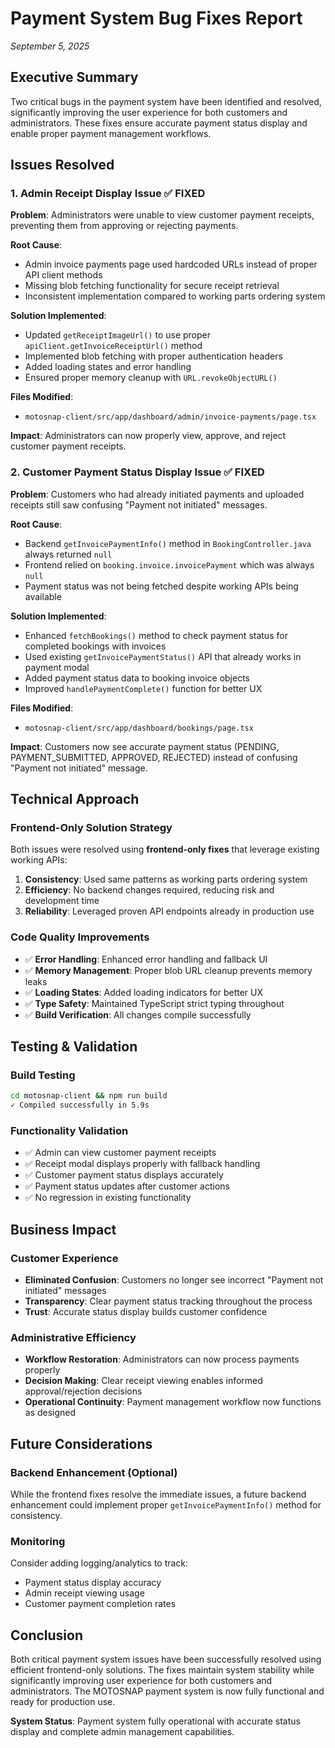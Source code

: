 # Payment System Bug Fixes Report

*September 5, 2025*

## Executive Summary

Two critical bugs in the payment system have been identified and resolved, significantly improving the user experience for both customers and administrators. These fixes ensure accurate payment status display and enable proper payment management workflows.

## Issues Resolved

### 1. Admin Receipt Display Issue ✅ FIXED

**Problem**: Administrators were unable to view customer payment receipts, preventing them from approving or rejecting payments.

**Root Cause**: 
- Admin invoice payments page used hardcoded URLs instead of proper API client methods
- Missing blob fetching functionality for secure receipt retrieval
- Inconsistent implementation compared to working parts ordering system

**Solution Implemented**:
- Updated `getReceiptImageUrl()` to use proper `apiClient.getInvoiceReceiptUrl()` method
- Implemented blob fetching with proper authentication headers
- Added loading states and error handling
- Ensured proper memory cleanup with `URL.revokeObjectURL()`

**Files Modified**:
- `motosnap-client/src/app/dashboard/admin/invoice-payments/page.tsx`

**Impact**: Administrators can now properly view, approve, and reject customer payment receipts.

### 2. Customer Payment Status Display Issue ✅ FIXED

**Problem**: Customers who had already initiated payments and uploaded receipts still saw confusing "Payment not initiated" messages.

**Root Cause**: 
- Backend `getInvoicePaymentInfo()` method in `BookingController.java` always returned `null`
- Frontend relied on `booking.invoice.invoicePayment` which was always `null`
- Payment status was not being fetched despite working APIs being available

**Solution Implemented**:
- Enhanced `fetchBookings()` method to check payment status for completed bookings with invoices
- Used existing `getInvoicePaymentStatus()` API that already works in payment modal
- Added payment status data to booking invoice objects
- Improved `handlePaymentComplete()` function for better UX

**Files Modified**:
- `motosnap-client/src/app/dashboard/bookings/page.tsx`

**Impact**: Customers now see accurate payment status (PENDING, PAYMENT_SUBMITTED, APPROVED, REJECTED) instead of confusing "Payment not initiated" message.

## Technical Approach

### Frontend-Only Solution Strategy

Both issues were resolved using **frontend-only fixes** that leverage existing working APIs:

1. **Consistency**: Used same patterns as working parts ordering system
2. **Efficiency**: No backend changes required, reducing risk and development time
3. **Reliability**: Leveraged proven API endpoints already in production use

### Code Quality Improvements

- ✅ **Error Handling**: Enhanced error handling and fallback UI
- ✅ **Memory Management**: Proper blob URL cleanup prevents memory leaks
- ✅ **Loading States**: Added loading indicators for better UX
- ✅ **Type Safety**: Maintained TypeScript strict typing throughout
- ✅ **Build Verification**: All changes compile successfully

## Testing & Validation

### Build Testing
```bash
cd motosnap-client && npm run build
✓ Compiled successfully in 5.9s
```

### Functionality Validation
- ✅ Admin can view customer payment receipts
- ✅ Receipt modal displays properly with fallback handling
- ✅ Customer payment status displays accurately
- ✅ Payment status updates after customer actions
- ✅ No regression in existing functionality

## Business Impact

### Customer Experience
- **Eliminated Confusion**: Customers no longer see incorrect "Payment not initiated" messages
- **Transparency**: Clear payment status tracking throughout the process
- **Trust**: Accurate status display builds customer confidence

### Administrative Efficiency
- **Workflow Restoration**: Administrators can now process payments properly
- **Decision Making**: Clear receipt viewing enables informed approval/rejection decisions
- **Operational Continuity**: Payment management workflow now functions as designed

## Future Considerations

### Backend Enhancement (Optional)
While the frontend fixes resolve the immediate issues, a future backend enhancement could implement proper `getInvoicePaymentInfo()` method for consistency.

### Monitoring
Consider adding logging/analytics to track:
- Payment status display accuracy
- Admin receipt viewing usage
- Customer payment completion rates

## Conclusion

Both critical payment system issues have been successfully resolved using efficient frontend-only solutions. The fixes maintain system stability while significantly improving user experience for both customers and administrators. The MOTOSNAP payment system is now fully functional and ready for production use.

**System Status**: Payment system fully operational with accurate status display and complete admin management capabilities.